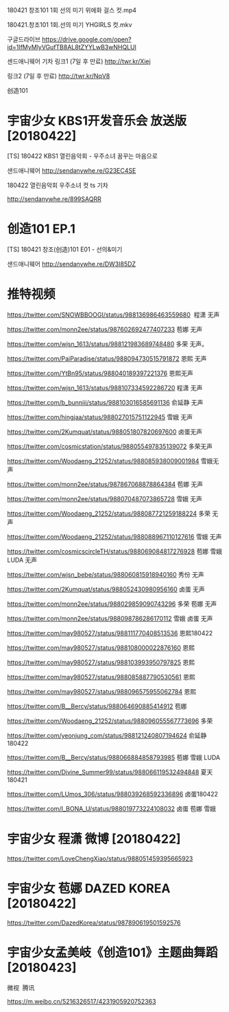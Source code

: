 180421 창조101 1회 선의 미기 위에화 걸스 컷.mp4

180421.창조101 1회.선의 미기 YHGIRLS 컷.mkv

구글드라이브
https://drive.google.com/open?id=1IfMyMlyVGufTB8AL8tZYYLwB3wNHQLUl

센드애니웨어 기차
링크1 (7일 후 만료) 
http://twr.kr/Xiej

링크2 (7일 후 만료) 
http://twr.kr/NqV8

创造101

# 宇宙少女 KBS1开发音乐会 放送版[20180422]

[TS] 180422 KBS1 열린음악회 - 우주소녀 꿈꾸는 마음으로

샌드애니웨어
http://sendanywhe.re/G23EC4SE

180422 열린음악회 우주소녀 컷 ts 기차

http://sendanywhe.re/899SAQRR

# 创造101 EP.1
[TS] 180421 창조(创造)101 E01 - 선의&미기

샌드애니웨어
http://sendanywhe.re/DW3I85DZ

# 推特视频

https://twitter.com/SNOWBBOOGI/status/988136986463559680  程潇 无声

https://twitter.com/monn2ee/status/987602692477407233  苞娜 无声

https://twitter.com/wjsn_1613/status/988121983689748480  多荣 无声。

https://twitter.com/PaiParadise/status/988094730515791872  恩熙 无声

https://twitter.com/YtBn95/status/988040189397221376  恩熙无声

https://twitter.com/wjsn_1613/status/988107334592286720  程潇  无声

https://twitter.com/b_bunniii/status/988103016585691136 俞延静 无声

https://twitter.com/hingjaa/status/988027015751122945  雪娥 无声

https://twitter.com/2Kumquat/status/988051807820697600  卤蛋无声

https://twitter.com/cosmicstation/status/988055497835139072  多荣无声

https://twitter.com/Woodaeng_21252/status/988085938009001984  雪娥无声

https://twitter.com/monn2ee/status/987867068878864384  苞娜 无声

https://twitter.com/monn2ee/status/988070487073865728  雪娥 无声

https://twitter.com/Woodaeng_21252/status/988087721259188224  多荣 无声

https://twitter.com/Woodaeng_21252/status/988088967110127616  雪娥 无声

https://twitter.com/cosmicscircleTH/status/988069084817276928  苞娜 雪娥 LUDA 无声

https://twitter.com/wjsn_bebe/status/988060815918940160  秀份 无声

https://twitter.com/2Kumquat/status/988052430980956160  卤蛋 无声

https://twitter.com/monn2ee/status/988029859090743296  多荣 苞娜 无声

https://twitter.com/monn2ee/status/988098786286170112  雪娥 卤蛋 无声

https://twitter.com/may980527/status/988111770408513536  恩熙180422

https://twitter.com/may980527/status/988108000022876160  恩熙

https://twitter.com/may980527/status/988103993950797825  恩熙

https://twitter.com/may980527/status/988085887790530561 恩熙

https://twitter.com/may980527/status/988096575955062784  恩熙

https://twitter.com/B__Bercy/status/988064690885414912  苞娜

https://twitter.com/Woodaeng_21252/status/988096055567773696  多荣

https://twitter.com/yeonjung_com/status/988121240807194624  俞延静180422

https://twitter.com/B__Bercy/status/988066884858793985  苞娜 雪娥 LUDA

https://twitter.com/Divine_Summer99/status/988066119532494848  夏天180421

https://twitter.com/LUmos_306/status/988039268592336896  卤蛋180422

https://twitter.com/I_BONA_U/status/988019773224108032  卤蛋 苞娜 雪娥

#  宇宙少女 程潇 微博 [20180422]
https://twitter.com/LoveChengXiao/status/988051459395665923

# 宇宙少女 苞娜 DAZED KOREA [20180422]
https://twitter.com/DazedKorea/status/987890619501592576

# 宇宙少女孟美岐《创造101》主题曲舞蹈[20180423]

微视  腾讯

https://m.weibo.cn/5216326517/4231905920752363






